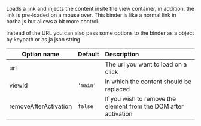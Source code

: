 Loads a link and injects the content insite the view container, in addition, the link is pre-loaded on a mouse over.
This binder is like a normal link in barba.js but allows a bit more control.

<rv-bind-content class="pt-3">
  <template>
    <rv-example-tabs class="pt-3" handle="bs4-icon">
      <template type="single-html-file">
        <a rv-route="'/pages/iconset'" href="/pages/iconset" class="m-3">Click to open Iconset</a>
        <button rv-route="'/pages/guide'" class="btn btn-primary m-3">Click to open Guide</button>
      </template>
    </rv-example-tabs>
  </template>
</rv-bind-content>

Instead of the URL you can also pass some options to the binder as a object by keypath or as ja json string

| Option name           | Default          | Description                                                                              |
| --------------------- | ---------------- |:-----------------------------------------------------------------------------------------|
| url                   |                  | The url you want to load on a click                                                      |
| viewId                | `'main'`         | in which the content should be replaced                                                  |
| removeAfterActivation | `false`          | If you wish to remove the element from the DOM after activation                          |

<rv-bind-content class="pt-3">
  <template>
    <rv-example-tabs class="pt-3" handle="bs4-icon">
      <template type="single-html-file">
        <a rv-route="{'viewId': 'example-view', 'removeAfterActivation': false}" href="/pages/router-example-view-page" class="btn btn-danger m-3">Click to load a page insite of the view binder example below</a>
        <p class="m-3"><em>Before you click on this button, make sure that the preview of the view binder example below is open.</em></p>
        <a rv-route="" href="/pages/router-example-view-page" target="_blank" class="btn btn-success m-3">Click to open the page in a new tab.</a>
      </template>
    </rv-example-tabs>
  </template>
</rv-bind-content>
